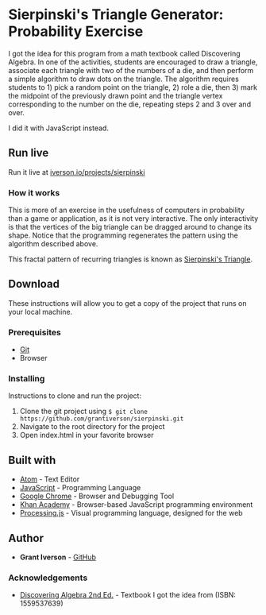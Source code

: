# Sierpinski's Triangle Generator: Probability Exercise

I got the idea for this program from a math textbook called Discovering Algebra. In one of the activities, students are encouraged to draw a triangle, associate each triangle with two of the numbers of a die, and then perform a simple algorithm to draw dots on the triangle. The algorithm requires students to 1) pick a random point on the triangle, 2) role a die, then 3) mark the midpoint of the previously drawn point and the triangle vertex corresponding to the number on the die, repeating steps 2 and 3 over and over.

I did it with JavaScript instead.

## Run live

Run it live at [iverson.io/projects/sierpinski](https://iverson.io/projects/sierpinski)

### How it works

This is more of an exercise in the usefulness of computers in probability than a game or application, as it is not very interactive. The only interactivity is that the vertices of the big triangle can be dragged around to change its shape. Notice that the programming regenerates the pattern using the algorithm described above.

This fractal pattern of recurring triangles is known as [Sierpinski's Triangle](https://en.wikipedia.org/wiki/Sierpinski_triangle).

## Download

These instructions will allow you to get a copy of the project that runs on your local machine.

### Prerequisites

* [Git](https://git-scm.com/downloads)
* Browser

### Installing

Instructions to clone and run the project:
1. Clone the git project using `$ git clone https://github.com/grantiverson/sierpinski.git`
2. Navigate to the root directory for the project
3. Open index.html in your favorite browser

## Built with

* [Atom](https://atom.io) - Text Editor
* [JavaScript](https://developer.mozilla.org/en-US/docs/Web/JavaScript) - Programming Language
* [Google Chrome](https://www.google.com/chrome/) - Browser and Debugging Tool
* [Khan Academy](https://www.khanacademy.org/computer-programming/new/pjs) - Browser-based JavaScript programming environment
* [Processing.js](http://processingjs.org) - Visual programming language, designed for the web

## Author

* **Grant Iverson** - [GitHub](https://github.com/grantiverson)

### Acknowledgements

* [Discovering Algebra 2nd Ed.](https://k12.kendallhunt.com/program/discovering-algebra-third-edition) - Textbook I got the idea from (ISBN: 1559537639)
